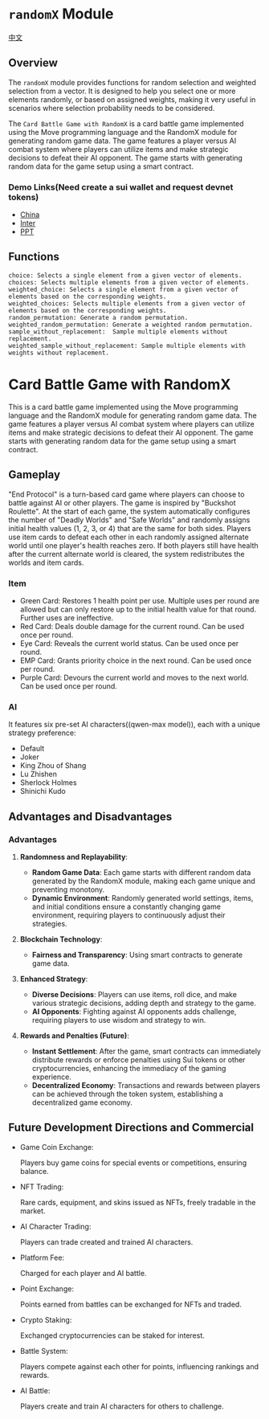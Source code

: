# `randomX` Module

[中文](https://github.com/xiaodi007/random-x/blob/main/README-zh.md)
## Overview

The `randomX` module provides functions for random selection and weighted selection from a vector. It is designed to help you select one or more elements randomly, or based on assigned weights, making it very useful in scenarios where selection probability needs to be considered.



The `Card Battle Game with RandomX` is a card battle game implemented using the Move programming language and the RandomX module for generating random game data. The game features a player versus AI combat system where players can utilize items and make strategic decisions to defeat their AI opponent. The game starts with generating random data for the game setup using a smart contract.

### Demo Links(Need create a sui wallet and request devnet tokens)
- [China](http://47.109.83.232:3036/) 
- [Inter](http://randomx.vercel.app)
- [PPT](https://docs.google.com/presentation/d/1pNh-8yyhzkI2va3kr75IfAjIgiGfC7wE2AaZCCcQ1uc/edit?usp=sharing)

## Functions

```move
choice: Selects a single element from a given vector of elements.
choices: Selects multiple elements from a given vector of elements.
weighted_choice: Selects a single element from a given vector of elements based on the corresponding weights.
weighted_choices: Selects multiple elements from a given vector of elements based on the corresponding weights.
random_permutation: Generate a random permutation.
weighted_random_permutation: Generate a weighted random permutation.
sample_without_replacement:  Sample multiple elements without replacement.
weighted_sample_without_replacement: Sample multiple elements with weights without replacement.
```

# Card Battle Game with RandomX

This is a card battle game implemented using the Move programming language and the RandomX module for generating random game data. The game features a player versus AI combat system where players can utilize items and make strategic decisions to defeat their AI opponent. The game starts with generating random data for the game setup using a smart contract.

## Gameplay

"End Protocol" is a turn-based card game where players can choose to battle against AI or other players. The game is inspired by "Buckshot Roulette". At the start of each game, the system automatically configures the number of "Deadly Worlds" and "Safe Worlds" and randomly assigns initial health values (1, 2, 3, or 4) that are the same for both sides. Players use item cards to defeat each other in each randomly assigned alternate world until one player's health reaches zero. If both players still have health after the current alternate world is cleared, the system redistributes the worlds and item cards.

### Item
- Green Card: Restores 1 health point per use. Multiple uses per round are allowed but can only restore up to the initial health value for that round. Further uses are ineffective.
- Red Card: Deals double damage for the current round. Can be used once per round.
- Eye Card: Reveals the current world status. Can be used once per round.
- EMP Card: Grants priority choice in the next round. Can be used once per round.
- Purple Card: Devours the current world and moves to the next world. Can be used once per round.

### AI
It features six pre-set AI characters((qwen-max model)), each with a unique strategy preference:
- Default
- Joker
- King Zhou of Shang
- Lu Zhishen
- Sherlock Holmes
- Shinichi Kudo



## Advantages and Disadvantages

### Advantages

1. **Randomness and Replayability**:
   - **Random Game Data**: Each game starts with different random data generated by the RandomX module, making each game unique and preventing monotony.
   - **Dynamic Environment**: Randomly generated world settings, items, and initial conditions ensure a constantly changing game environment, requiring players to continuously adjust their strategies.

2. **Blockchain Technology**:
   - **Fairness and Transparency**: Using smart contracts to generate game data.

3. **Enhanced Strategy**:
   - **Diverse Decisions**: Players can use items, roll dice, and make various strategic decisions, adding depth and strategy to the game.
   - **AI Opponents**: Fighting against AI opponents adds challenge, requiring players to use wisdom and strategy to win.


4. **Rewards and Penalties (Future)**:
   - **Instant Settlement**: After the game, smart contracts can immediately distribute rewards or enforce penalties using Sui tokens or other cryptocurrencies, enhancing the immediacy of the gaming experience.
   - **Decentralized Economy**: Transactions and rewards between players can be achieved through the token system, establishing a decentralized game economy.


## Future Development Directions and Commercial

- Game Coin Exchange: 
  
    Players buy game coins for special events or competitions, ensuring balance.

- NFT Trading: 
  
    Rare cards, equipment, and skins issued as NFTs, freely tradable in the market.

- AI Character Trading: 

    Players can trade created and trained AI characters.

- Platform Fee: 

    Charged for each player and AI battle.

- Point Exchange: 

    Points earned from battles can be exchanged for NFTs and traded.

- Crypto Staking: 

    Exchanged cryptocurrencies can be staked for interest.

- Battle System: 

    Players compete against each other for points, influencing rankings and rewards.

- AI Battle: 

    Players create and train AI characters for others to challenge.


